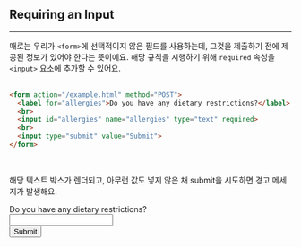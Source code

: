 ## Requiring an Input
---
때로는 우리가 `<form>`에 선택적이지 않은 필드를 사용하는데, 그것을 제출하기 전에 제공된 정보가 있어야 한다는 뜻이에요. 해당 규칙을 시행하기 위해 `required` 속성을 `<input>` 요소에 추가할 수 있어요.
<br>
<br>

```html
<form action="/example.html" method="POST">
  <label for="allergies">Do you have any dietary restrictions?</label>
  <br>
  <input id="allergies" name="allergies" type="text" required>
  <br>
  <input type="submit" value="Submit">
</form>
```
<br>

해당 텍스트 박스가 렌더되고, 아무런 값도 넣지 않은 채 submit을 시도하면 경고 메세지가 발생해요.

<form action="/example.html" method="POST">
  <label for="allergies">Do you have any dietary restrictions?</label>
  <br>
  <input id="allergies" name="allergies" type="text" required>
  <br>
  <input type="submit" value="Submit">
</form>
